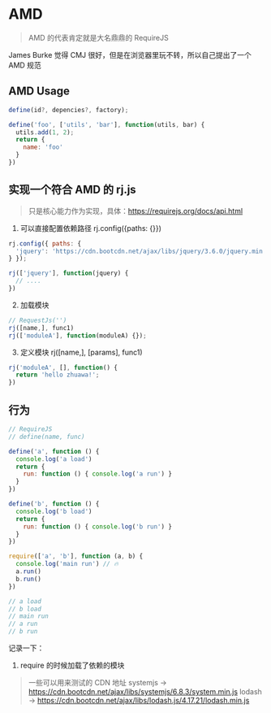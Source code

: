 # AMD

> AMD 的代表肯定就是大名鼎鼎的 RequireJS

James Burke 觉得 CMJ 很好，但是在浏览器里玩不转，所以自己提出了一个 AMD 规范

## AMD Usage
```js
define(id?, depencies?, factory);

define('foo', ['utils', 'bar'], function(utils, bar) {
  utils.add(1, 2);
  return {
    name: 'foo'
  }
})
```

## 实现一个符合 AMD 的 rj.js
> 只是核心能力作为实现，具体：https://requirejs.org/docs/api.html

1. 可以直接配置依赖路径
rj.config({paths: {}})
```js
rj.config({ paths: {
  'jquery': 'https://cdn.bootcdn.net/ajax/libs/jquery/3.6.0/jquery.min.js'
} });

rj(['jquery'], function(jquery) {
  // ....
})
```

2. 加载模块

```js
// RequestJs('')
rj([name,], func1)
rj(['moduleA'], function(moduleA) {});
```

3. 定义模块
rj([name,], [params], func1)

```js
rj('moduleA', [], function() {
  return 'hello zhuawa!';
})
```

## 行为
```js
// RequireJS
// define(name, func)

define('a', function () {
  console.log('a load')
  return {
    run: function () { console.log('a run') }
  }
})

define('b', function () {
  console.log('b load')
  return {
    run: function () { console.log('b run') }
  }
})

require(['a', 'b'], function (a, b) {
  console.log('main run') // 🔥
  a.run()
  b.run()
})

// a load
// b load
// main run
// a run
// b run
```

记录一下：
1. require 的时候加载了依赖的模块
> 一些可以用来测试的 CDN 地址
> systemjs -> https://cdn.bootcdn.net/ajax/libs/systemjs/6.8.3/system.min.js
> lodash -> https://cdn.bootcdn.net/ajax/libs/lodash.js/4.17.21/lodash.min.js
